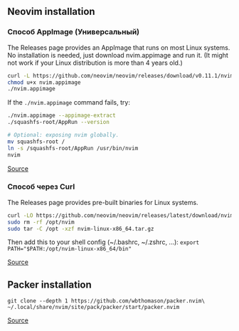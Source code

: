 ## Neovim installation
### Способ AppImage (Универсальный)
The Releases page provides an AppImage that runs on most Linux systems. No installation is needed, just download nvim.appimage and run it. (It might not work if your Linux distribution is more than 4 years old.)

```bash
curl -L https://github.com/neovim/neovim/releases/download/v0.11.1/nvim-linux-x86_64.appimage ./nvim.appimage
chmod u+x nvim.appimage
./nvim.appimage
```

If the `./nvim.appimage` command fails, try:

```bash
./nvim.appimage --appimage-extract
./squashfs-root/AppRun --version

# Optional: exposing nvim globally.
mv squashfs-root /
ln -s /squashfs-root/AppRun /usr/bin/nvim
nvim
```

[Source](https://github.com/neovim/neovim/wiki/Installing-Neovim/921fe8c40c34dd1f3fb35d5b48c484db1b8ae94b)

### Способ через Curl
The Releases page provides pre-built binaries for Linux systems.

```bash
curl -LO https://github.com/neovim/neovim/releases/latest/download/nvim-linux-x86_64.tar.gz
sudo rm -rf /opt/nvim
sudo tar -C /opt -xzf nvim-linux-x86_64.tar.gz
```

Then add this to your shell config (~/.bashrc, ~/.zshrc, ...):
`export PATH="$PATH:/opt/nvim-linux-x86_64/bin"`

[Source](https://github.com/neovim/neovim/blob/master/INSTALL.md)

## Packer installation
`git clone --depth 1 https://github.com/wbthomason/packer.nvim\
 ~/.local/share/nvim/site/pack/packer/start/packer.nvim`

[Source](https://github.com/wbthomason/packer.nvim)
